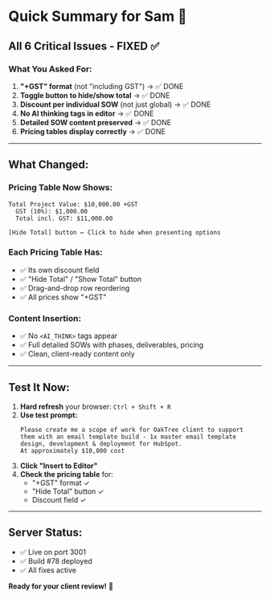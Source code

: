 # Quick Summary for Sam 🎯

## All 6 Critical Issues - FIXED ✅

### What You Asked For:
1. **"+GST" format** (not "including GST") → ✅ DONE
2. **Toggle button to hide/show total** → ✅ DONE  
3. **Discount per individual SOW** (not just global) → ✅ DONE
4. **No AI thinking tags in editor** → ✅ DONE
5. **Detailed SOW content preserved** → ✅ DONE
6. **Pricing tables display correctly** → ✅ DONE

---

## What Changed:

### Pricing Table Now Shows:
```
Total Project Value: $10,000.00 +GST
  GST (10%): $1,000.00
  Total incl. GST: $11,000.00

[Hide Total] button ← Click to hide when presenting options
```

### Each Pricing Table Has:
- ✅ Its own discount field
- ✅ "Hide Total" / "Show Total" button
- ✅ Drag-and-drop row reordering
- ✅ All prices show "+GST"

### Content Insertion:
- ✅ No `<AI_THINK>` tags appear
- ✅ Full detailed SOWs with phases, deliverables, pricing
- ✅ Clean, client-ready content only

---

## Test It Now:
1. **Hard refresh** your browser: `Ctrl + Shift + R`
2. **Use test prompt:**
   ```
   Please create me a scope of work for OakTree client to support 
   them with an email template build - 1x master email template 
   design, development & deployment for HubSpot. 
   At approximately $10,000 cost
   ```
3. **Click "Insert to Editor"**
4. **Check the pricing table** for:
   - "+GST" format ✓
   - "Hide Total" button ✓
   - Discount field ✓

---

## Server Status:
- ✅ Live on port 3001
- ✅ Build #78 deployed
- ✅ All fixes active

**Ready for your client review!** 🚀
